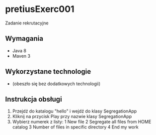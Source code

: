 # pretiusExerc001

Zadanie rekrutacyjne

## Wymagania
- Java 8
- Maven 3

## Wykorzystane technologie
- (obeszło się bez dodatkowych technologii)

## Instrukcja obsługi
1. Przejdź do katalogu "hello" i wejdź do klasy SegregationApp
2. Kliknij na przycisk Play przy nazwie klasy SegregationApp
3. Wybierz numerek z listy:
1 New file
2 Segregate all files from HOME catalog
3 Number of files in specific directory
4 End my work

[1]: https://docs.spring.io/spring/docs/current/javadoc-api/org/springframework/jdbc/core/JdbcTemplate.html
